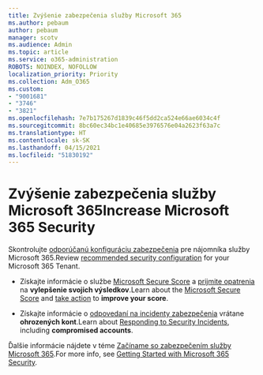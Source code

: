 ```yaml
---
title: Zvýšenie zabezpečenia služby Microsoft 365
ms.author: pebaum
author: pebaum
manager: scotv
ms.audience: Admin
ms.topic: article
ms.service: o365-administration
ROBOTS: NOINDEX, NOFOLLOW
localization_priority: Priority
ms.collection: Adm_O365
ms.custom:
- "9001681"
- "3746"
- "3821"
ms.openlocfilehash: 7e7b175267d1839c46f5dd2ca524e66ae6034c4f
ms.sourcegitcommit: 8bc60ec34bc1e40685e3976576e04a2623f63a7c
ms.translationtype: HT
ms.contentlocale: sk-SK
ms.lasthandoff: 04/15/2021
ms.locfileid: "51830192"
---
```

# <a name="increase-microsoft-365-security"></a><span data-ttu-id="d86e7-102">Zvýšenie zabezpečenia služby Microsoft 365</span><span class="sxs-lookup"><span data-stu-id="d86e7-102">Increase Microsoft 365 Security</span></span>

<span data-ttu-id="d86e7-103">Skontrolujte [odporúčanú konfiguráciu zabezpečenia](https://docs.microsoft.com/microsoft-365/security/office-365-security/tenant-wide-setup-for-increased-security?view=o365-worldwide) pre nájomníka služby Microsoft 365.</span><span class="sxs-lookup"><span data-stu-id="d86e7-103">Review [recommended security configuration](https://docs.microsoft.com/microsoft-365/security/office-365-security/tenant-wide-setup-for-increased-security?view=o365-worldwide) for your Microsoft 365 Tenant.</span></span>

- <span data-ttu-id="d86e7-104">Získajte informácie o službe [Microsoft Secure Score](https://docs.microsoft.com/microsoft-365/security/mtp/microsoft-secure-score?view=o365-worldwide) a [prijmite opatrenia](https://docs.microsoft.com/microsoft-365/security/mtp/microsoft-secure-score?view=o365-worldwide#take-action-to-improve-your-score) na **vylepšenie svojich výsledkov**.</span><span class="sxs-lookup"><span data-stu-id="d86e7-104">Learn about the [Microsoft Secure Score](https://docs.microsoft.com/microsoft-365/security/mtp/microsoft-secure-score?view=o365-worldwide) and [take action](https://docs.microsoft.com/microsoft-365/security/mtp/microsoft-secure-score?view=o365-worldwide#take-action-to-improve-your-score) to **improve your score**.</span></span>

- <span data-ttu-id="d86e7-105">Získajte informácie o [odpovedaní na incidenty zabezpečenia](https://docs.microsoft.com/microsoft-365/security/office-365-security/office365-security-incident-response-overview?view=o365-worldwide) vrátane **ohrozených kont**.</span><span class="sxs-lookup"><span data-stu-id="d86e7-105">Learn about [Responding to Security Incidents](https://docs.microsoft.com/microsoft-365/security/office-365-security/office365-security-incident-response-overview?view=o365-worldwide), including **compromised accounts**.</span></span>

<span data-ttu-id="d86e7-106">Ďalšie informácie nájdete v téme [Začíname so zabezpečením služby Microsoft 365](https://docs.microsoft.com/microsoft-365/security/office-365-security/security-roadmap?view=o365-worldwide).</span><span class="sxs-lookup"><span data-stu-id="d86e7-106">For more info, see [Getting Started with Microsoft 365 Security](https://docs.microsoft.com/microsoft-365/security/office-365-security/security-roadmap?view=o365-worldwide).</span></span> 
